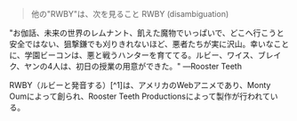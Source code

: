 >他の"RWBY"は、次を見ること RWBY (disambiguation)

"お伽話、未来の世界のレムナント、飢えた魔物でいっぱいで、どこへ行こうと安全ではない、狙撃鎌でも刈りきれないほど、悪者たちが実に沢山。幸いなことに、学園ビーコンは、悪と戦うハンターを育ててる。ルビー、ワイス、ブレイク、ヤンの4人は、初日の授業の用意ができた。"
—Rooster Teeth

RWBY（ルビーと発音する）[^1]は、アメリカのWebアニメであり、Monty Oumによって創られ、Rooster Teeth Productionsによって製作が行われている。
